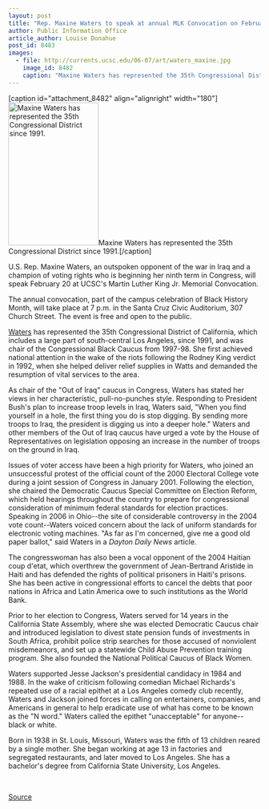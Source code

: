 ```yaml
---
layout: post
title: "Rep. Maxine Waters to speak at annual MLK Convocation on February 20"
author: Public Information Office
article_author: Louise Donahue
post_id: 8483
images:
  - file: http://currents.ucsc.edu/06-07/art/waters_maxine.jpg
    image_id: 8482
    caption: "Maxine Waters has represented the 35th Congressional District since 1991."
---
```


[caption id="attachment_8482" align="alignright" width="180"]<a href="http://dev-ucsc-news.pantheonsite.io/wp-content/uploads/2007/01/waters_maxine.jpg"><img class="size-full wp-image-8482" src="http://dev-ucsc-news.pantheonsite.io/wp-content/uploads/2007/01/waters_maxine.jpg" alt="Maxine Waters has represented the 35th Congressional District since 1991." width="180" height="285" /></a>Maxine Waters has represented the 35th Congressional District since 1991.[/caption]
<a name="content" id="content"></a>
<p>
  U.S. Rep. Maxine Waters, an outspoken opponent of the war in Iraq and a champion of voting rights who is beginning her ninth term in Congress, will speak February 20 at UCSC's Martin Luther King Jr. Memorial Convocation.
</p>
<p>
  The annual convocation, part of the campus celebration of Black History Month, will take place at 7 p.m. in the Santa Cruz Civic Auditorium, 307 Church Street. The event is free and open to the public.
</p>
<p>
  <a href="http://www.house.gov/waters/index.shtml">Waters</a> has represented the 35th Congressional District of California, which includes a large part of south-central Los Angeles, since 1991, and was chair of the Congressional Black Caucus from 1997-98. She first achieved national attention in the wake of the riots following the Rodney King verdict in 1992, when she helped deliver relief supplies in Watts and demanded the resumption of vital services to the area.
</p>
<p>
  As chair of the "Out of Iraq" caucus in Congress, Waters has stated her views in her characteristic, pull-no-punches style. Responding to President Bush's plan to increase troop levels in Iraq, Waters said, "When you find yourself in a hole, the first thing you do is stop digging. By sending more troops to Iraq, the president is digging us into a deeper hole." Waters and other members of the Out of Iraq caucus have urged a vote by the House of Representatives on legislation opposing an increase in the number of troops on the ground in Iraq.
</p>
<p>
  Issues of voter access have been a high priority for Waters, who joined an unsuccessful protest of the official count of the 2000 Electoral College vote during a joint session of Congress in January 2001. Following the election, she chaired the Democratic Caucus Special Committee on Election Reform, which held hearings throughout the country to prepare for congressional consideration of minimum federal standards for election practices. Speaking in 2006 in Ohio--the site of considerable controversy in the 2004 vote count--Waters voiced concern about the lack of uniform standards for electronic voting machines. "As far as I'm concerned, give me a good old paper ballot," said Waters in a <i>Dayton Daily News</i> article.
</p>
<p>
  The congresswoman has also been a vocal opponent of the 2004 Haitian coup d'etat, which overthrew the government of Jean-Bertrand Aristide in Haiti and has defended the rights of political prisoners in Haiti's prisons. She has been active in congressional efforts to cancel the debts that poor nations in Africa and Latin America owe to such institutions as the World Bank.
</p>
<p>
  Prior to her election to Congress, Waters served for 14 years in the California State Assembly, where she was elected Democratic Caucus chair and introduced legislation to divest state pension funds of investments in South Africa, prohibit police strip searches for those accused of nonviolent misdemeanors, and set up a statewide Child Abuse Prevention training program. She also founded the National Political Caucus of Black Women.
</p>
<p>
  Waters supported Jesse Jackson's presidential candidacy in 1984 and 1988. In the wake of criticism following comedian Michael Richards's repeated use of a racial epithet at a Los Angeles comedy club recently, Waters and Jackson joined forces in calling on entertainers, companies, and Americans in general to help eradicate use of what has come to be known as the "N word." Waters called the epithet "unacceptable" for anyone--black or white.
</p>
<p>
  Born in 1938 in St. Louis, Missouri, Waters was the fifth of 13 children reared by a single mother. She began working at age 13 in factories and segregated restaurants, and later moved to Los Angeles. She has a bachelor's degree from California State University, Los Angeles.
</p>
<p>
  <br>
</p>
<p><a href="http://www1.ucsc.edu/currents/06-07/art/convocation.asp" title="Permalink to convocation">Source</a></p>
